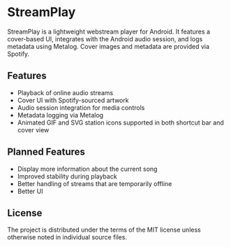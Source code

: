 # StreamPlay

StreamPlay is a lightweight webstream player for Android. It features a cover-based UI, integrates with the Android audio session, and logs metadata using Metalog. Cover images and metadata are provided via Spotify.

## Features

- Playback of online audio streams
- Cover UI with Spotify-sourced artwork
- Audio session integration for media controls
- Metadata logging via Metalog
- Animated GIF and SVG station icons supported in both shortcut bar and cover view

## Planned Features

- Display more information about the current song
- Improved stability during playback
- Better handling of streams that are temporarily offline
- Better UI

## License

The project is distributed under the terms of the MIT license unless otherwise noted in individual source files.
